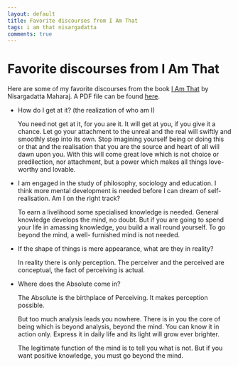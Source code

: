 ```yaml
---
layout: default
title: Favorite discourses from I Am That
tags: i am that nisargadatta
comments: true
---
```

# Favorite discourses from I Am That

Here are some of my favorite discourses from the book [I Am That](http://www.amazon.com/Am-That-Talks-Sri-Nisargadatta/dp/0893860220) by Nisargadatta Maharaj. A PDF file can be found [here](http://www.anandavala.info/miscl/I_Am_That.pdf).

* How do I get at it? (the realization of who am I)

    You need not get at it, for you are it. It will get at you, if you give it a chance. Let go your attachment to the unreal and the real will swiftly and smoothly step into its own. Stop imagining yourself being or doing this or that and the realisation that you are the source and heart of all will dawn upon you. With this will come great love which is not choice or predilection, nor attachment, but a power which makes all things love-worthy and lovable.

* I am engaged in the study of philosophy, sociology and education. I think more mental development is needed before I can dream of self-realisation. Am I on the right track?

    To earn a livelihood some specialised knowledge is needed. General knowledge develops the mind, no doubt. But if you are going to spend your life in amassing knowledge, you build a wall round yourself. To go beyond the mind, a well- furnished mind is not needed.

* If the shape of things is mere appearance, what are they in reality?

    In reality there is only perception. The perceiver and the perceived are conceptual, the fact of perceiving is actual.

* Where does the Absolute come in?

    The Absolute is the birthplace of Perceiving. It makes perception possible.

    But too much analysis leads you nowhere. There is in you the core of being which is beyond analysis, beyond the mind. You can know it in action only. Express it in daily life and its light will grow ever brighter.

    The legitimate function of the mind is to tell you what is not. But if you want positive knowledge, you must go beyond the mind.
